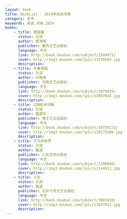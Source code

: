 ```yaml
---
layout: book
title: BookList - 2014年阅读书单
category: 读书
keywords: 阅读,书单,2014
books: 
    - title: 曾国藩
      status: 已读
      author: 唐浩明
      publisher: 春风文艺出版社
      language: 中文
      link: http://book.douban.com/subject/3584971/
      cover: http://img3.douban.com/lpic/s3739584.jpg
      description:
    - title: 大秦帝国
      status: 已读
      author: 孙皓晖 
      publisher: 河南文艺出版社
      language: 中文
      link: http://book.douban.com/subject/3079029/
      cover: http://img3.douban.com/lpic/s3097044.jpg
      description: 
    - title: CDN技术详解
      status: 已读
      author: 雷葆华
      publisher: 电子工业出版社
      language: 中文
      link: http://book.douban.com/subject/10759173/
      cover: http://img4.douban.com/lpic/s10175589.jpg
      description: 
    - title: 平凡的世界
      status: 已读
      author: 路遥
      publisher: 人民文学出版社
      language: 中文
      link: http://book.douban.com/subject/1200840/
      cover: http://img3.douban.com/lpic/s1144911.jpg
      description: 
    - title: 人生
      status: 已读
      author: 路遥
      publisher: 北京十月文艺出版社
      language: 中文
      link: http://book.douban.com/subject/3803820/ 
      cover: http://img3.douban.com/lpic/s3847911.jpg
      description: 
---
```

